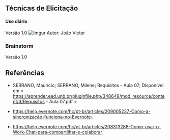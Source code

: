 ## Técnicas de Elicitação

#### Uso diário 
Versão 1.0
![Imgur](https://i.imgur.com/99xUIVI.jpg)
Autor: João Victor

### Brainstorm
Versão 1.0

## Referências


* SERRANO, Maurício; SERRANO, Milene; Requisitos - Aula 07; Disponível em < https://aprender.ead.unb.br/pluginfile.php/348648/mod_resource/content/3/Requisitos - Aula 07.pdf >

* https://help.evernote.com/hc/pt-br/articles/209005237-Como-a-sincronização-funciona-no-Evernote- 
* https://help.evernote.com/hc/pt-br/articles/208313288-Como-usar-o-Work-Chat-para-compartilhar-e-colaborar
